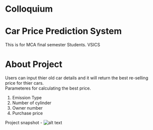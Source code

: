 # Colloquium 
# Car Price Prediction System
This is for MCA final semester Students. VSICS

# About Project
Users can input thier old car details and it will return the best re-selling price for thier cars.  
Parameteres for calculating the best price.
1. Emission Type
2. Number of cylinder
3. Owner number
4. Purchase price

Project snapshot -
![alt text](https://github.com/kavyanshpandey/Colloquium/blob/main/ml2.PNG)


